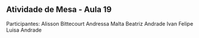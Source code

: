 ## Atividade de Mesa - Aula 19

Participantes:
Alisson Bittecourt
Andressa Malta
Beatriz Andrade
Ivan Felipe
Luisa Andrade